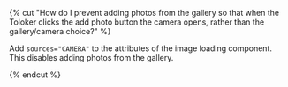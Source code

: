 {% cut "How do I prevent adding photos from the gallery so that when the Toloker clicks the add photo button the camera opens, rather than the gallery/camera choice?" %}

Add `sources="CAMERA"` to the attributes of the image loading component. This disables adding photos from the gallery.

{% endcut %}